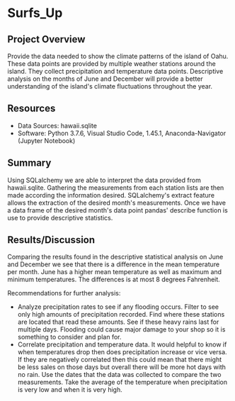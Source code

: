 # Surfs_Up

## Project Overview

Provide the data needed to show the climate patterns of the island of Oahu. These data points are provided by multiple weather stations around the island. They collect precipitation and temperature data points. Descriptive analysis on the months of June and December will provide a better understanding of the island's climate fluctuations throughout the year. 

## Resources

- Data Sources: hawaii.sqlite
- Software: Python 3.7.6, Visual Studio Code, 1.45.1, Anaconda-Navigator (Jupyter Notebook)

## Summary

Using SQLalchemy we are able to interpret the data provided from hawaii.sqlite. Gathering the measurements from each station lists are then made according the information desired. SQLalchemy's extract feature allows the extraction of the desired month's measurements. Once we have a data frame of the desired month's data point pandas' describe function is use to provide descriptive statistics. 

## Results/Discussion

Comparing the results found in the descriptive statistical analysis on June and December we see that there is a difference in the mean temperature per month. June has a higher mean temperature as well as maximum and minimum temperatures. The differences is at most 8 degrees Fahrenheit. 

Recommendations for further analysis:
- Analyze precipitation rates to see if any flooding occurs. Filter to see only high amounts of precipitation recorded. Find where these stations are located that read these amounts. See if these heavy rains last for multiple days. Flooding could cause major damage to your shop so it is something to consider and plan for. 
- Correlate precipitation and temperature data. It would helpful to know if when temperatures drop then does precipitation increase or vice versa. If they are negatively correlated then this could mean that there might be less sales on those days but overall there will be more hot days with no rain. Use the dates that the data was collected to compare the two measurements. Take the average of the temperature when precipitation is very low and when it is very high. 
